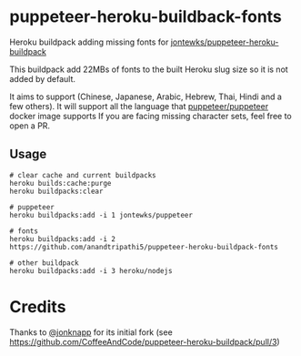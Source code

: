 # puppeteer-heroku-buildback-fonts

Heroku buildpack adding missing fonts for [jontewks/puppeteer-heroku-buildpack](https://elements.heroku.com/buildpacks/jontewks/puppeteer-heroku-buildpack)

This buildpack add 22MBs of fonts to the built Heroku slug size so it is not added by default.

It aims to support (Chinese, Japanese, Arabic, Hebrew, Thai, Hindi and a few others). It will support all the language that [puppeteer/puppeteer](https://github.com/puppeteer/puppeteer) docker image supports
If you are facing missing character sets, feel free to open a PR.

## Usage

```sh-session
# clear cache and current buildpacks
heroku builds:cache:purge
heroku buildpacks:clear

# puppeteer
heroku buildpacks:add -i 1 jontewks/puppeteer

# fonts
heroku buildpacks:add -i 2 https://github.com/anandtripathi5/puppeteer-heroku-buildpack-fonts

# other buildpack
heroku buildpacks:add -i 3 heroku/nodejs
```

# Credits

Thanks to [@jonknapp](https://github.com/jonknapp) for its initial fork (see https://github.com/CoffeeAndCode/puppeteer-heroku-buildpack/pull/3)
